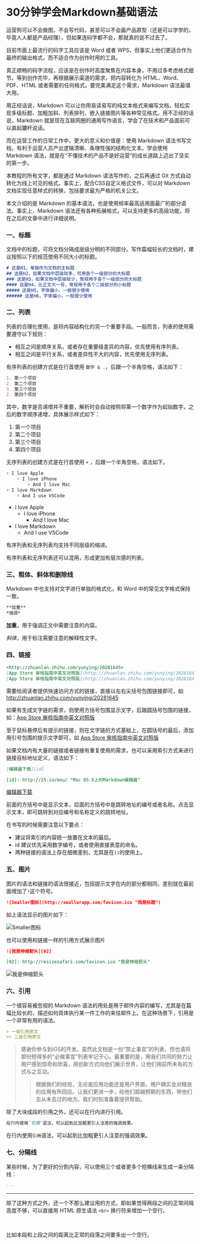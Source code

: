 # 30分钟学会Markdown基础语法

运营狗可以不会做图，不会写代码，甚至可以不会画产品原型（还是可以学学的，毕竟人人都是产品经理），但如果连码字都不会，那就真的说不过去了。

目前市面上最流行的码字工具应该是 Word 或者 WPS，但事实上他们更适合作为最终的输出格式，而不适合作为创作时用的工具。

真正顺畅的码字流程，应该是在创作时高度聚焦在内容本身，不用过多考虑格式细节。等到创作完毕，再根据展示渠道的需求，把内容转化为 HTML、Word、PDF、HTML 或者需要的任何格式。要完美满足这个需求，Markdown 语法最堪大用。

用正经话说，Markdown 可以让你用易读易写的纯文本格式来编写文档，轻松实现多级标题、加粗加斜、列表排列、嵌入链接图片等各种常见格式。用不正经的话说，Markdown 就是现在互联网圈的通用写作语言，学会了在技术和产品面前可以直起腰杆说话。

而在运营工作的日常工作中，更大的意义和价值是：使用 Markdown 语法书写文档，有利于运营人员产出逻辑清晰、条理性强的结构化文本。学会使用 Markdown 语法，就是在“不懂技术的产品不是好运营“的成长道路上迈出了坚实的第一步。

本教程的所有文字，都是通过 Markdown 语法写作的，之后再通过 Git 方式自动转化为线上可见的格式。事实上，配合CSS自定义格式文件，可以对 Markdown 文档实现任意样式的转换，包括要求最为严格的机关公文。

本文介绍的是 Markdown 的基本语法，也是使用频率最高适用面最广的部分语法。事实上，Markdown 语法还有各种拓展格式，可以支持更多的高级功能，将在之后的文章中进行详细说明。

### 一、标题

文档中的标题，可将文档分隔成层级分明的不同部分。写作篇幅较长的文档时，建议按照以下的规范使用不同大小的标题。

```Markdown
# 这是H1，单独作为文档的主标题
## 这是H2，如果文档中层级较多，可用各个一级部分的大标题
### 这是H3，如果文档中层级较少，常规用于各个一级部分的大标题
#### 这是H4，比正文大一号，常规用于各个二级部分的小标题
##### 这是H5，字体偏小，一般很少使用
###### 这是H6，字体偏小，一般很少使用
```

### 二、列表

列表的合理化使用，是将内容结构化的另一个重要手段。一般而言，列表的使用需要遵守以下规则：

+ 相互之间是顺序关系，或者存在重要级差异的内容，优先使用有序列表。
+ 相互之间是平行关系，或者差异性不大的内容，优先使用无序列表。

有序列表的创建方式是在行首使用 `数字 & .`，后跟一个半角空格，语法如下：

```Markdown
1. 第一个项目
2. 第二个项目
3. 第三个项目
2. 第四个项目
```

其中，数字是否递增并不重要，解析时会自动按照将第一个数字作为起始数字，之后的数字顺序递增，具体展示样式如下：

1. 第一个项目
2. 第二个项目
3. 第三个项目
2. 第四个项目

无序列表的创建方式是在行首使用 ` + ` ，后跟一个半角空格，语法如下。

```Markdown
+ I love Apple
    + I love iPhone
        + And I love Mac
+ I love Markdown
    + And I use VSCode
```

+ I love Apple
    + I love iPhone
        + And I love Mac
+ I love Markdown
    + And I use VSCode

有序列表和无序列表均支持不同层级的缩进。

有序列表和无序列表还可以混用，形成更加有层次感的列表。

### 三、粗体、斜体和删除线

Markdown 中也支持对文字进行单独的格式化，和 Word 中的常见文字格式保持一致。

```Markdown
**加重**
*强调*
```

**加重**，用于强调正文中需要注意的内容。

*斜体*，用于标注需要注意的解释性文字。


### 四、链接

```Markdown
<http://zhuanlan.zhihu.com/yunying/20281645>
[App Store 审核指南中英文对照版](http://zhuanlan.zhihu.com/yunying/20281645)
[App Store 审核指南中英文对照版](http://zhuanlan.zhihu.com/yunying/20281645 "更新于2015.10.25")
```

需要给阅读者提供快速访问方式的链接，直接以左右尖括号包围链接即可，如 <http://zhuanlan.zhihu.com/yunying/20281645>

如果有生成文字链的需求，则使用方括号包围显示文字，后跟圆括号包围的链接，如：[App Store 审核指南中英文对照版](http://zhuanlan.zhihu.com/yunying/20281645)

至于鼠标悬停后有提示的链接，则在文字链的方式基础上，在圆括号的最后，添加用引号包围的提示文字即可，如 [App Store 审核指南中英文对照版](http://zhuanlan.zhihu.com/yunying/20281645 "更新于2015.10.25")

如果文档内有大量的链接或者链接有重复使用的需求，也可以采用索引方式来进行链接目标地址定义，语法如下：

```Markdown
[编辑器下载][id]

[id]: http://25.io/mou/ "Mac OS X上的Markdown编辑器"
```

[编辑器下载][01]

前面的方括号中是显示文本，后面的方括号中是跳转地址的编号或者名称。点击显示文本，即可跳转到对应编号和名称定义的跳转地址。

在书写的时候需要注意以下要点：

+ 建议将索引的内容统一放置在文本的最后。
+ id 建议优先采用数字编号，或者使用直接表意的命名。
+ 两种链接的语法上存在细微差别，尤其是在`()`的使用上。

### 五、图片

图片的语法和链接的语法很接近，包括提示文字在内的部分都相同，差别就在最前面增加了`!`这个符号。

```Markdown
![Smaller图标](http://smallerapp.com/favicon.ico "我是标题")
```

如上语法显示的图片如下：

![Smaller图标](http://smallerapp.com/favicon.ico "我是标题")

也可以使用和链接一样的引用方式展示图片 

```Markdown
![我是伸缩箭头][02]

[02]: http://resizesafari.com/favicon.ico "我是伸缩箭头"
```

![我是伸缩箭头][02]


### 六、引用

一个很容易被忽视的 Markdown 语法的用处是用于邮件内容的编写，尤其是在篇幅比较长的，描述如何具体执行某一件工作的来往邮件上。在这种场景下，引用是一个非常有用的语法。

```Markdown
> 一级引用原文
>> 二级引用原文
```

> 感谢你参与到iOS的开发。虽然此文档是一份“禁止事宜”的列表，但也请将那份短得多的“必做事宜”列表牢记于心。最重要的是，用我们共同的努力让用户感到惊奇和欣喜，用创新方式向他们展示世界，让他们用前所未有的方式与之互动。
>> 根据我们的经验，无论是应用功能还是用户界面，用户确实会对精良的应用有所回应。让我们更进一步，给他们超越预期的东西，带他们去从未去过的地方。我们时刻准备着提供帮助。

除了大块成段的引用之外，还可以在行内进行引用。

```Markdown
在行内使用`引用`语法，可以起到比加粗更引人注意的强调效果。
```

在行内使用`引用`语法，可以起到比加粗更引人注意的强调效果。

### 七、分隔线

某些时候，为了更好的分割内容，可以使用三个或者更多个短横线来生成一条分隔线：

```Markdown
---
```

---

除了这种方式之外，还一个不那么建议用的方式，即如果觉得两段之间的正常间隔高度不够，可以直接用 HTML 原生语法 `<br>` 换行符来增加一个空行。

<br/>

比如本段和上段之间的距离比正常的段落之间要多出一个空行。


[01]: http://25.io/mou/ "Mac OS X上的Markdown编辑器"
[02]: http://resizesafari.com/favicon.ico "我是伸缩箭头"